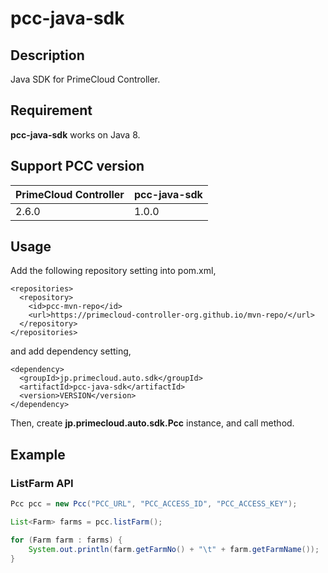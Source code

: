 # pcc-java-sdk

## Description

Java SDK for PrimeCloud Controller.



## Requirement

**pcc-java-sdk** works on Java 8.



## Support PCC version

| PrimeCloud Controller | pcc-java-sdk |
|-----------------------|--------------|
| 2.6.0 | 1.0.0 |



## Usage

Add the following repository setting into pom.xml,

```
<repositories>
  <repository>
    <id>pcc-mvn-repo</id>
    <url>https://primecloud-controller-org.github.io/mvn-repo/</url>
  </repository>
</repositories>
```

and add dependency setting,

```
<dependency>
  <groupId>jp.primecloud.auto.sdk</groupId>
  <artifactId>pcc-java-sdk</artifactId>
  <version>VERSION</version>
</dependency>
```

Then, create **jp.primecloud.auto.sdk.Pcc** instance, and call method.



## Example

### ListFarm API

```java
Pcc pcc = new Pcc("PCC_URL", "PCC_ACCESS_ID", "PCC_ACCESS_KEY");

List<Farm> farms = pcc.listFarm();

for (Farm farm : farms) {
    System.out.println(farm.getFarmNo() + "\t" + farm.getFarmName());
}
```
